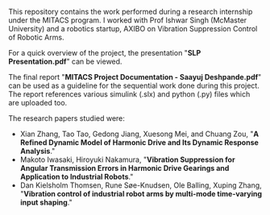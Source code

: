This repository contains the work performed during a research internship under the MITACS program. I worked with Prof Ishwar Singh (McMaster University) and a robotics startup, AXIBO on Vibration Suppression Control of Robotic Arms.

For a quick overview of the project, the presentation "**SLP Presentation.pdf**" can be viewed.

The final report "**MITACS Project Documentation - Saayuj Deshpande.pdf**" can be used as a guideline for the sequential work done during this project. The report references various simulink (.slx) and python (.py) files which are uploaded too.

The research papers studied were:
- Xian Zhang, Tao Tao, Gedong Jiang, Xuesong Mei, and Chuang Zou, "**A Refined Dynamic Model of Harmonic Drive and Its Dynamic Response Analysis**."
- Makoto Iwasaki, Hiroyuki Nakamura, "**Vibration Suppression for Angular Transmission Errors in Harmonic Drive Gearings and Application to Industrial Robots**."
- Dan Kielsholm Thomsen, Rune Søe-Knudsen, Ole Balling, Xuping Zhang, "**Vibration control of industrial robot arms by multi-mode time-varying input shaping**."
